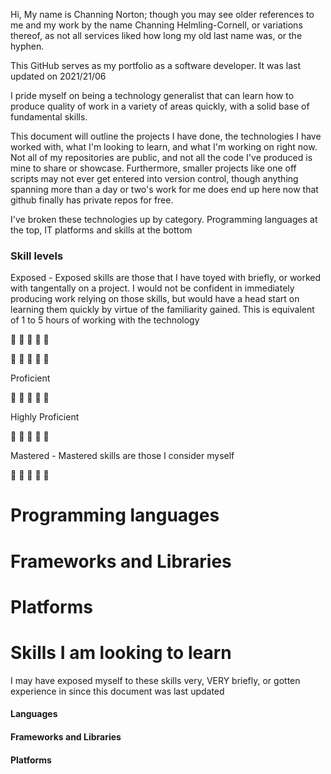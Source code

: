 Hi, My name is Channing Norton; though you may see older references to me and my work by the name Channing Helmling-Cornell, or variations thereof, as not all services liked how long my old last name was, or the hyphen.

This GitHub serves as my portfolio as a software developer. It was last updated on 2021/21/06

I pride myself on being a technology generalist that can learn how to produce quality of work in a variety of areas quickly, with a solid base of fundamental skills.

This document will outline the projects I have done, the technologies I have worked with, what I'm looking to learn, and what I'm working on right now. Not all of my repositories are public, and not all the code I've produced is mine to share or showcase. Furthermore, smaller projects like one off scripts may not ever get entered into version control, though anything spanning more than a day or two's work for me does end up here now that github finally has private repos for free.

I've broken these technologies up by category. Programming languages at the top, IT platforms and skills at the bottom

### Skill levels
Exposed - Exposed skills are those that I have toyed with briefly, or worked with tangentally on a project. I would not be confident in immediately producing work relying on those skills, but would have a head start on learning them quickly by virtue of the familiarity gained. This is equivalent of 1 to 5 hours of working with the technology

:large_blue_diamond: :small_blue_diamond: :small_blue_diamond: :small_blue_diamond: :small_blue_diamond:



:large_blue_diamond: :large_blue_diamond: :small_blue_diamond: :small_blue_diamond: :small_blue_diamond:

Proficient

:large_blue_diamond: :large_blue_diamond: :large_blue_diamond: :small_blue_diamond: :small_blue_diamond:

Highly Proficient

:large_blue_diamond: :large_blue_diamond: :large_blue_diamond: :large_blue_diamond: :small_blue_diamond:

Mastered - Mastered skills are those I consider myself 

:large_blue_diamond: :large_blue_diamond: :large_blue_diamond: :large_blue_diamond: :large_blue_diamond:

# Programming languages
# Frameworks and Libraries
# Platforms

# Skills I am looking to learn
I may have exposed myself to these skills very, VERY briefly, or gotten experience in since this document was last updated
#### Languages
#### Frameworks and Libraries
#### Platforms

